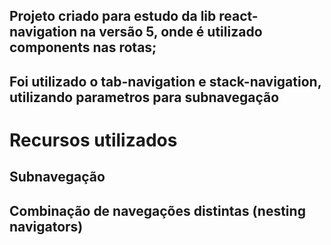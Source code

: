 ## Projeto criado para estudo da lib react-navigation na versão 5, onde é utilizado components nas rotas;
## Foi utilizado o tab-navigation e stack-navigation, utilizando parametros para subnavegação

# Recursos utilizados
## Subnavegação
## Combinação de navegações distintas (nesting navigators)